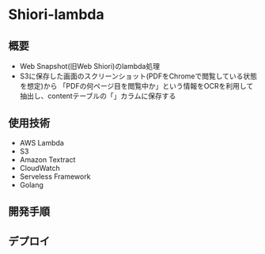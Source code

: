 # Shiori-lambda
## 概要
- Web Snapshot(旧Web Shiori)のlambda処理
- S3に保存した画面のスクリーンショット(PDFをChromeで閲覧している状態を想定)から
「PDFの何ページ目を閲覧中か」という情報をOCRを利用して抽出し、contentテーブルの「」カラムに保存する
## 使用技術
- AWS Lambda
- S3
- Amazon Textract
- CloudWatch
- Serveless Framework
- Golang

## 開発手順

## デプロイ
